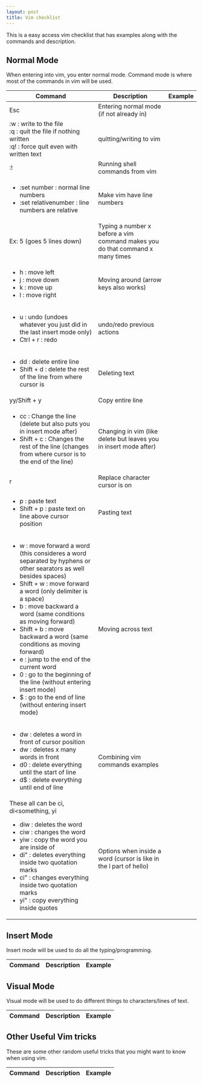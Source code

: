 ```yaml
---
layout: post
title: Vim checklist
---
```


This is a easy access vim checklist that has examples along with the commands and description.

## Normal Mode

When entering into vim, you enter normal mode. Command mode is where most of the commands in vim will be used.

| Command | Description | Example |
|---|---|---|
| Esc | Entering normal mode (if not already in) |  |
| :w : write to the file<br />:q : quit the file if nothing written<br />:q! : force quit even with written text<br /> | quitting/writing to vim |  |
| :!<command> | Running shell commands from vim |  |
| <ul><li>:set number : normal line numbers</li><li>:set relativenumber : line numbers are relative</li></ul> | Make vim have line numbers |  |
| Ex: 5<arrow key down> (goes 5 lines down) | Typing a number x before a vim command makes you do that command x many times |  |
| <ul><li>h : move left</li><li>j : move down</li><li>k : move up</li><li>l : move right</li></ul> | Moving around (arrow keys also works) |  |
| <ul><li> u : undo (undoes whatever you just did in the last insert mode only)</li><li>Ctrl + r : redo</li></ul> | undo/redo previous actions |  |
| <ul><li>dd : delete entire line</li><li>Shift + d : delete the rest of the line from where cursor is</li></ul> | Deleting text |  |
| yy/Shift + y | Copy entire line |  |
| <ul><li>cc : Change the line (delete but also puts you in insert mode after)</li><li>Shift + c : Changes the rest of the line (changes from where cursor is to the end of the line)</li></ul> | Changing in vim (like delete but leaves you in insert mode after) |  |
| r | Replace character cursor is on |  |
| <ul><li>p : paste text</li><li>Shift + p : paste text on line above cursor position</li></ul> | Pasting text |  |
| <ul><li>w : move forward a word (this consideres a word separated by hyphens or other searators as well besides spaces)</li><li>Shift + w : move forward a word (only delimiter is a space)</li><li>b : move backward a word (same conditions as moving forward)</li><li>Shift + b : move backward a word (same conditions as moving forward)</li><li>e : jump to the end of the current word</li><li>0 : go to the beginning of the line (without entering insert mode)</li><li>$ : go to the end of line (without entering insert mode)</li></ul> | Moving across text |  |
| <ul><li>dw : deletes a word in front of cursor position</li><li><number x>dw : deletes x many words in front</li><li>d0 : delete everything until the start of line</li><li>d$ : delete everything until end of line</li></ul> | Combining vim commands examples |  |
| These all can be ci<something>, di<something, yi<something> <ul><li>diw : deletes the word</li><li>ciw : changes the word</li><li>yiw : copy the word you are inside of</li><li>di" : deletes everything inside two quotation marks</li><li>ci" : changes everything inside two quotation marks</li><li>yi" : copy everything inside quotes</li></ul> | Options when inside a word (cursor is like in the l part of hello) |  |

## Insert Mode

Insert mode will be used to do all the typing/programming. 

| Command | Description | Example |
|---|---|---|

## Visual Mode

Visual mode will be used to do different things to characters/lines of text.

| Command | Description | Example |
|---|---|---|

## Other Useful Vim tricks

These are some other random useful tricks that you might want to know when using vim.

| Command | Description | Example |
|---|---|---|
